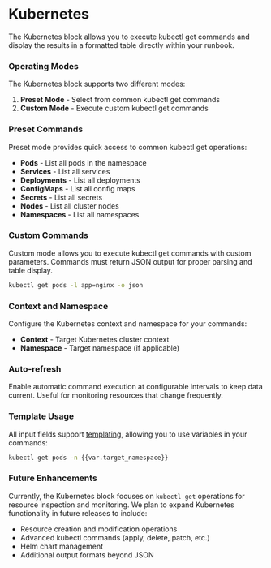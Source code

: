 # Kubernetes

The Kubernetes block allows you to execute kubectl get commands and display the results in a formatted table directly within your runbook.

### Operating Modes

The Kubernetes block supports two different modes:

1. **Preset Mode** - Select from common kubectl get commands
2. **Custom Mode** - Execute custom kubectl get commands

### Preset Commands

Preset mode provides quick access to common kubectl get operations:

- **Pods** - List all pods in the namespace
- **Services** - List all services
- **Deployments** - List all deployments
- **ConfigMaps** - List all config maps
- **Secrets** - List all secrets
- **Nodes** - List all cluster nodes
- **Namespaces** - List all namespaces

### Custom Commands

Custom mode allows you to execute kubectl get commands with custom parameters. Commands must return JSON output for proper parsing and table display.

```bash
kubectl get pods -l app=nginx -o json
```

### Context and Namespace

Configure the Kubernetes context and namespace for your commands:

- **Context** - Target Kubernetes cluster context
- **Namespace** - Target namespace (if applicable)

### Auto-refresh

Enable automatic command execution at configurable intervals to keep data current. Useful for monitoring resources that change frequently.

### Template Usage

All input fields support [templating](../../templating.md "mention"), allowing you to use variables in your commands:

```bash
kubectl get pods -n {{var.target_namespace}}
```

### Future Enhancements

Currently, the Kubernetes block focuses on `kubectl get` operations for resource inspection and monitoring. We plan to expand Kubernetes functionality in future releases to include:

- Resource creation and modification operations
- Advanced kubectl commands (apply, delete, patch, etc.)
- Helm chart management
- Additional output formats beyond JSON
